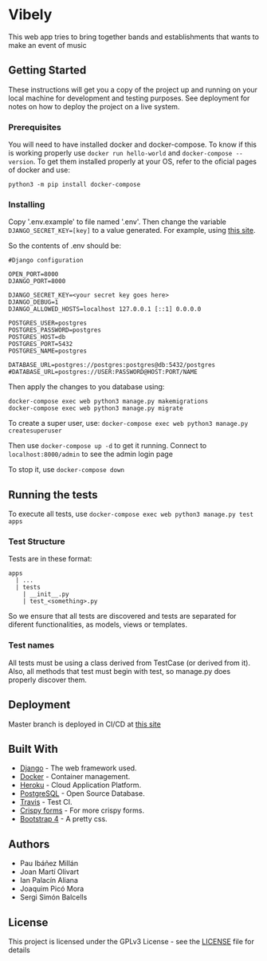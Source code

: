 # Vibely

This web app tries to bring together bands and establishments that wants to make an event of music

## Getting Started

These instructions will get you a copy of the project up and running on your local machine for development and testing purposes. See deployment for notes on how to deploy the project on a live system.

### Prerequisites

You will need to have installed docker and docker-compose. To know if this is working properly use
`docker run hello-world` and `docker-compose --version`. To get them installed properly at your OS, 
  refer to the oficial pages of docker and use:
  ```
  python3 -m pip install docker-compose
  ```

### Installing

Copy '.env.example' to file named '.env'. Then change the variable `DJANGO_SECRET_KEY=[key]`
to a value generated. For example, using [this site](https://miniwebtool.com/django-secret-key-generator/).

So the contents of .env should be:
```
#Django configuration 

OPEN_PORT=8000
DJANGO_PORT=8000

DJANGO_SECRET_KEY=<your secret key goes here>
DJANGO_DEBUG=1
DJANGO_ALLOWED_HOSTS=localhost 127.0.0.1 [::1] 0.0.0.0

POSTGRES_USER=postgres
POSTGRES_PASSWORD=postgres
POSTGRES_HOST=db
POSTGRES_PORT=5432
POSTGRES_NAME=postgres

DATABASE_URL=postgres://postgres:postgres@db:5432/postgres
#DATABASE_URL=postgres://USER:PASSWORD@HOST:PORT/NAME
```

Then apply the changes to you database using:
```
docker-compose exec web python3 manage.py makemigrations
docker-compose exec web python3 manage.py migrate
```

To create a super user, use:
`docker-compose exec web python3 manage.py createsuperuser`

Then use `docker-compose up -d` to get it running. Connect to `localhost:8000/admin`
to see the admin login page

To stop it, use `docker-compose down`

## Running the tests

To execute all tests, use `docker-compose exec web python3 manage.py test apps`

### Test Structure

Tests are in these format:

```
apps
  | ...
  | tests
    | __init__.py
    | test_<something>.py
```

So we ensure that all tests are discovered and tests are separated for diferent
functionalities, as models, views or templates.


### Test names

All tests must be using a class derived from TestCase (or derived from it). Also,
all methods that test must begin with test, so manage.py does properly discover them.

## Deployment

Master branch is deployed in CI/CD at [this site](https://vibely-udl.herokuapp.com/admin/)

## Built With

* [Django](https://www.djangoproject.com/) - The web framework used.
* [Docker](https://www.docker.com/) - Container management.
* [Heroku](https://www.heroku.com/) - Cloud Application Platform.
* [PostgreSQL](https://www.postgresql.org/) - Open Source Database.
* [Travis](https://travis-ci.org/) - Test CI.
* [Crispy forms](https://django-crispy-forms.readthedocs.io/en/latest/) - For more crispy forms.
* [Bootstrap 4](https://getbootstrap.com/) - A pretty css.

## Authors

* Pau Ibáñez Millán
* Joan Martí Olivart
* Ian Palacín Aliana
* Joaquim Picó Mora
* Sergi Simón Balcells

## License

This project is licensed under the GPLv3 License - see the [LICENSE](LICENSE) file for details

